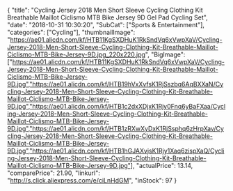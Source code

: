 {
	"title": "Cycling Jersey 2018 Men Short Sleeve Cycling Clothing Kit Breathable Maillot Ciclismo MTB Bike Jersey 9D Gel Pad Cycling Set",
	"date": "2018-10-31 10:30:20",
	"SubCat": ["Sports & Entertainment"],
	"categories": ["Cycling"],
	"thumbnailImage": "https://ae01.alicdn.com/kf/HTB11KgSXDHuK1RkSndVq6xVwpXaV/Cycling-Jersey-2018-Men-Short-Sleeve-Cycling-Clothing-Kit-Breathable-Maillot-Ciclismo-MTB-Bike-Jersey-9D.jpg_220x220.jpg",
	"BigImage": ["https://ae01.alicdn.com/kf/HTB11KgSXDHuK1RkSndVq6xVwpXaV/Cycling-Jersey-2018-Men-Short-Sleeve-Cycling-Clothing-Kit-Breathable-Maillot-Ciclismo-MTB-Bike-Jersey-9D.jpg","https://ae01.alicdn.com/kf/HTB19hVxXvfsK1RjSszbq6AqBXXaN/Cycling-Jersey-2018-Men-Short-Sleeve-Cycling-Clothing-Kit-Breathable-Maillot-Ciclismo-MTB-Bike-Jersey-9D.jpg","https://ae01.alicdn.com/kf/HTB1c2dxXDjxK1Rjy0Fnq6yBaFXaa/Cycling-Jersey-2018-Men-Short-Sleeve-Cycling-Clothing-Kit-Breathable-Maillot-Ciclismo-MTB-Bike-Jersey-9D.jpg","https://ae01.alicdn.com/kf/HTB1zRXwXyDxK1RjSsphq6zHrpXav/Cycling-Jersey-2018-Men-Short-Sleeve-Cycling-Clothing-Kit-Breathable-Maillot-Ciclismo-MTB-Bike-Jersey-9D.jpg","https://ae01.alicdn.com/kf/HTB1hGJAXvjsK1Rjy1Xaq6zispXaQ/Cycling-Jersey-2018-Men-Short-Sleeve-Cycling-Clothing-Kit-Breathable-Maillot-Ciclismo-MTB-Bike-Jersey-9D.jpg"],
	"actualPrice": 13.14,
	"comparePrice": 21.90,
	"linkurl": "http://s.click.aliexpress.com/e/ciLnHdGM",
	"inStock": 97
}
